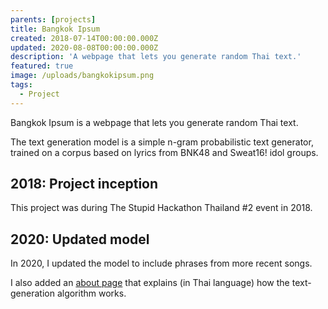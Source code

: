 ```yaml
---
parents: [projects]
title: Bangkok Ipsum
created: 2018-07-14T00:00:00.000Z
updated: 2020-08-08T00:00:00.000Z
description: 'A webpage that lets you generate random Thai text.'
featured: true
image: /uploads/bangkokipsum.png
tags:
  - Project
---
```


Bangkok Ipsum is a webpage that lets you generate random Thai text.

The text generation model is a simple n-gram probabilistic text generator, trained on a corpus based on lyrics from BNK48 and Sweat16! idol groups.

<template>
  <call-to-action href="https://bangkokipsum.app">
    Try it
  </call-to-action>
</template>

## 2018: Project inception

This project was during The Stupid Hackathon Thailand #2 event in 2018.

<template>
  <EmbedContainer :ratio="960 / 569">
    <iframe src="https://docs.google.com/presentation/d/e/2PACX-1vSx3ypVlNxcSyikQAW4-FslEqaXCPnBTk78MevDiuQAyUjFS3gp2Gz_8b7AfagPoMhtnC9jYUhoAjQ2/embed?start=false&loop=false&delayms=10000" frameborder="0" width="960" height="569" allowfullscreen="true" mozallowfullscreen="true" webkitallowfullscreen="true"></iframe>
  </EmbedContainer>
</template>

## 2020: Updated model

In 2020, I updated the model to include phrases from more recent songs.

<template>
  <FacebookEmbed>
    <div class="fb-post" data-colorscheme="dark" data-href="https://web.facebook.com/dtinth/posts/10215154955661429" data-show-text="true" data-width=""><blockquote cite="https://www.facebook.com/dtinth/posts/10215154955661429" class="fb-xfbml-parse-ignore"><p>เมื่อสองปีที่แล้วเคยทำเว็บ https://bangkokipsum.app/ เป็นเว็บไว้สร้างข้อความภาษาไทยมั่วๆ...</p>Posted by <a href="#" role="button">Thai Pangsakulyanont</a> on&nbsp;<a href="https://www.facebook.com/dtinth/posts/10215154955661429">Friday, August 7, 2020</a></blockquote></div>
  </FacebookEmbed>
</template>

I also added an [about page](https://bangkokipsum.app/about/) that explains (in Thai language) how the text-generation algorithm works.
